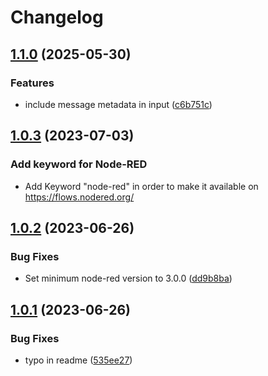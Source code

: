 # Changelog

## [1.1.0](https://github.com/sinch/node-red-conversation-api/compare/v1.0.3...v1.1.0) (2025-05-30)


### Features

* include message metadata in input ([c6b751c](https://github.com/sinch/node-red-conversation-api/commit/c6b751cefa15058f5a273605c27ae9b55a4e4e08))

## [1.0.3](https://github.com/sinch/node-red-contrib-sinch-conversation-api/compare/v1.0.2...v1.0.3) (2023-07-03)

### Add keyword for Node-RED
* Add Keyword "node-red" in order to make it available on https://flows.nodered.org/

## [1.0.2](https://github.com/sinch/node-red-contrib-sinch-conversation-api/compare/v1.0.1...v1.0.2) (2023-06-26)

### Bug Fixes
* Set minimum node-red version to 3.0.0 ([dd9b8ba](https://github.com/sinch/node-red-conversation-api/pull/5/commits/dd9b8ba2d5aa517cd0cbc4eaff3549684e050c2b))


## [1.0.1](https://github.com/sinch/node-red-contrib-sinch-conversation-api/compare/v1.0.0...v1.0.1) (2023-06-26)


### Bug Fixes

* typo in readme ([535ee27](https://github.com/sinch/node-red-contrib-sinch-conversation-api/commit/535ee2719f380ef78a3a763fd970d1da0f7762d5))
